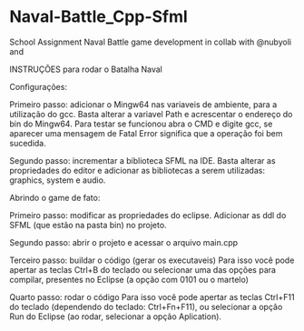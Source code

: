 # Naval-Battle_Cpp-Sfml
School Assignment Naval Battle game development in collab with @nubyoli and

INSTRUÇÕES para rodar o Batalha Naval

Configurações:

Primeiro passo: adicionar o Mingw64 nas variaveis de ambiente, para a utilização do gcc.
Basta alterar a variavel Path e acrescentar o endereço do bin do Mingw64. Para testar se funcionou abra o CMD e digite gcc, se aparecer uma mensagem de Fatal Error significa que a operação foi bem sucedida. 

Segundo passo: incrementar a biblioteca SFML na IDE.
Basta alterar as propriedades do editor e adicionar as bibliotecas a serem utilizadas: graphics, system e audio.

Abrindo o game de fato:

Primeiro passo: modificar as propriedades do eclipse.
Adicionar as ddl do SFML (que estão na pasta bin) no projeto.

Segundo passo: abrir o projeto e acessar o arquivo main.cpp

Terceiro passo: buildar o código (gerar os executaveis)
Para isso você pode apertar as teclas Ctrl+B do teclado ou selecionar uma das opções para compilar, presentes no Eclipse (a opção com 0101 ou o martelo)

Quarto passo: rodar o código
Para isso você pode apertar as teclas Ctrl+F11 do teclado (dependendo do teclado: Ctrl+Fn+F11), ou selecionar a opção Run do Eclipse (ao rodar, selecionar a opção Aplication).




 
